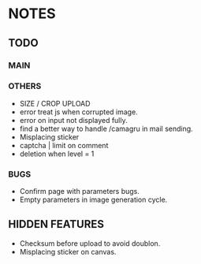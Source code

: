 # NOTES


## TODO


### MAIN

### OTHERS

- SIZE / CROP UPLOAD
- error treat js when corrupted image.
- error on input not displayed fully.
- find a better way to handle /camagru in mail sending.
- Misplacing sticker
- captcha | limit on comment
- deletion when level = 1

### BUGS

- Confirm page with parameters bugs.
- Empty parameters in image generation cycle.


## HIDDEN FEATURES

- Checksum before upload to avoid doublon.
- Misplacing sticker on canvas.
